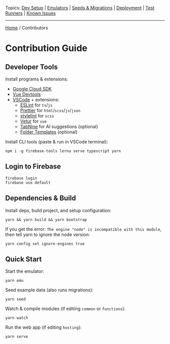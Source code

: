 Topics: [Dev Setup](./Contributors.md) | [Emulators](./Emulators.md) | [Seeds & Migrations](./Seeds-Migrations.md) | [Deployment](./Deployment/Index.md) | [Test Runners](./Runners/Index.md) | [Known Issues](./Known-Issues.md)

---

[Home](../README.md) / Contributors

# Contribution Guide

## Developer Tools

Install programs & extensions:

- [Google Cloud SDK](https://cloud.google.com/sdk)
- [Vue Devtools](https://chrome.google.com/webstore/detail/vuejs-devtools/nhdogjmejiglipccpnnnanhbledajbpd)
- [VSCode](https://code.visualstudio.com/download) + extensions:
  - [ESLint](https://marketplace.visualstudio.com/items?itemName=dbaeumer.vscode-eslint) for `ts`/`js`
  - [Prettier](https://marketplace.visualstudio.com/items?itemName=esbenp.prettier-vscode) for `html`/`scss`/`js`/`json`
  - [stylelint](https://marketplace.visualstudio.com/items?itemName=stylelint.vscode-stylelint) for `scss`
  - [Vetur](https://marketplace.visualstudio.com/items?itemName=octref.vetur) for `vue`
  - [TabNine](https://marketplace.visualstudio.com/items?itemName=TabNine.tabnine-vscode) for AI suggestions (optional)
  - [Folder Templates](https://marketplace.visualstudio.com/items?itemName=Huuums.vscode-fast-folder-structure) (optional)

Install CLI tools (paste & run in VSCode terminal):

```
npm i -g firebase-tools lerna serve typescript yarn
```

## Login to Firebase

```
firebase login
firebase use default
```

## Dependencies & Build

Install deps, build project, and setup configuration:

```
yarn && yarn build && yarn bootstrap
```

If you get the error: `The engine "node" is incompatible with this module`, then tell yarn to ignore the node version:

```
yarn config set ignore-engines true
```

## Quick Start

Start the emulator:

```
yarn emu
```

Seed example data (also runs migrations):

```
yarn seed
```

Watch & compile modules (if editing `common` or `functions`):

```
yarn watch
```

Run the web app (if editing `hosting`):

```
yarn serve
```
